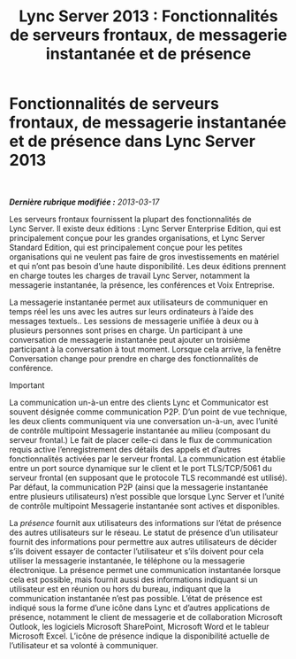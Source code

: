 ﻿---
title: 'Lync Server 2013 : Fonctionnalités de serveurs frontaux, de messagerie instantanée et de présence'
TOCTitle: Fonctionnalités de serveurs frontaux, de messagerie instantanée et de présence
ms:assetid: 05b29536-dcd7-49b5-934a-2ebf20ddc45c
ms:mtpsurl: https://technet.microsoft.com/fr-fr/library/Gg398109(v=OCS.15)
ms:contentKeyID: 49296128
ms.date: 05/20/2016
mtps_version: v=OCS.15
ms.translationtype: HT
---

# Fonctionnalités de serveurs frontaux, de messagerie instantanée et de présence dans Lync Server 2013

 

_**Dernière rubrique modifiée :** 2013-03-17_

Les serveurs frontaux fournissent la plupart des fonctionnalités de Lync Server. Il existe deux éditions : Lync Server Enterprise Edition, qui est principalement conçue pour les grandes organisations, et Lync Server Standard Edition, qui est principalement conçue pour les petites organisations qui ne veulent pas faire de gros investissements en matériel et qui n’ont pas besoin d’une haute disponibilité. Les deux éditions prennent en charge toutes les charges de travail Lync Server, notamment la messagerie instantanée, la présence, les conférences et Voix Entreprise.

La messagerie instantanée permet aux utilisateurs de communiquer en temps réel les uns avec les autres sur leurs ordinateurs à l’aide des messages textuels.. Les sessions de messagerie unifiée à deux ou à plusieurs personnes sont prises en charge. Un participant à une conversation de messagerie instantanée peut ajouter un troisième participant à la conversation à tout moment. Lorsque cela arrive, la fenêtre Conversation change pour prendre en charge des fonctionnalités de conférence.

> [!important]  
> La communication un-à-un entre des clients Lync et Communicator est souvent désignée comme communication P2P. D’un point de vue technique, les deux clients communiquent via une conversation un-à-un, avec l’unité de contrôle multipoint Messagerie instantanée au milieu (composant du serveur frontal.) Le fait de placer celle-ci dans le flux de communication requis active l’enregistrement des détails des appels et d’autres fonctionnalités activées par le serveur frontal. La communication est établie entre un port source dynamique sur le client et le port TLS/TCP/5061 du serveur frontal (en supposant que le protocole TLS recommandé est utilisé). Par défaut, la communication P2P (ainsi que la messagerie instantanée entre plusieurs utilisateurs) n’est possible que lorsque Lync Server et l’unité de contrôle multipoint Messagerie instantanée sont actives et disponibles.

La *présence* fournit aux utilisateurs des informations sur l’état de présence des autres utilisateurs sur le réseau. Le statut de présence d’un utilisateur fournit des informations pour permettre aux autres utilisateurs de décider s’ils doivent essayer de contacter l’utilisateur et s’ils doivent pour cela utiliser la messagerie instantanée, le téléphone ou la messagerie électronique. La présence permet une communication instantanée lorsque cela est possible, mais fournit aussi des informations indiquant si un utilisateur est en réunion ou hors du bureau, indiquant que la communication instantanée n’est pas possible. L’état de présence est indiqué sous la forme d’une icône dans Lync et d’autres applications de présence, notamment le client de messagerie et de collaboration Microsoft Outlook, les logiciels Microsoft SharePoint, Microsoft Word et le tableur Microsoft Excel. L’icône de présence indique la disponibilité actuelle de l’utilisateur et sa volonté à communiquer.

